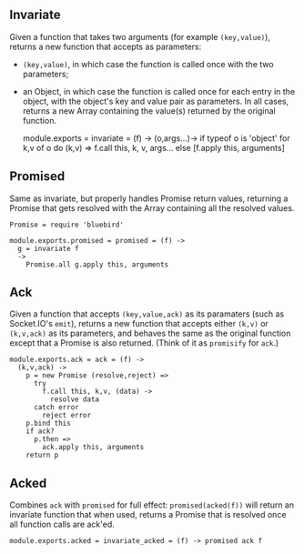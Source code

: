 Invariate
---------

Given a function that takes two arguments (for example `(key,value)`), returns a new function that accepts as parameters:
- `(key,value)`, in which case the function is called once with the two parameters;
- an Object, in which case the function is called once for each entry in the object, with the object's key and value pair as parameters.
In all cases, returns a new Array containing the value(s) returned by the original function.

    module.exports = invariate = (f) ->
      (o,args...)->
        if typeof o is 'object'
          for k,v of o
            do (k,v) =>
              f.call this, k, v, args...
        else
          [f.apply this, arguments]

Promised
--------

Same as invariate, but properly handles Promise return values, returning a Promise that gets resolved with the Array containing all the resolved values.

    Promise = require 'bluebird'

    module.exports.promised = promised = (f) ->
      g = invariate f
      ->
        Promise.all g.apply this, arguments

Ack
---

Given a function that accepts `(key,value,ack)` as its paramaters (such as Socket.IO's `emit`), returns a new function that accepts either `(k,v)` or `(k,v,ack)` as its parameters, and behaves the same as the original function except that a Promise is also returned.
(Think of it as `promisify` for `ack`.)

    module.exports.ack = ack = (f) ->
      (k,v,ack) ->
        p = new Promise (resolve,reject) =>
          try
            f.call this, k,v, (data) ->
              resolve data
          catch error
            reject error
        p.bind this
        if ack?
          p.then =>
            ack.apply this, arguments
        return p

Acked
-----

Combines `ack` with `promised` for full effect: `promised(acked(f))` will return an invariate function that when used, returns a Promise that is resolved once all function calls are ack'ed.

    module.exports.acked = invariate_acked = (f) -> promised ack f
